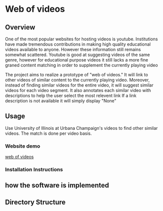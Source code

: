 # Web of videos #
## Overview ##
One of the most popular websites for hosting videos is youtube. Institutions have made tremendous contributions in making high quality educational videos available to anyone. 
However these information still remains somewhat scattered. Youtube is good at suggesting videos of the same genre, however for educational purpose videos it still lacks a more fine graned content matching in order to supplement the currently playing video

The project aims to realize a prototype of "web of videos." It will link to other videos of similar content to the currently playing video.
Moreover, instead of finding similar videos for the entire video, it will suggest similar videos for each video segment. 
It also annotates each similar video with descriptions to help the user select the most relevent link
If a link description is not available it will simply display "None"

## Usage ##
Use University of Illinois at Urbana Champaign's videos to find other similar videos. The match is done per video basis.


### Website demo ###
[web of videos](http://cindyst2.web.illinois.edu/wov)

### Installation Instructions ###
## how the software is implemented ##
## Directory Structure ##
